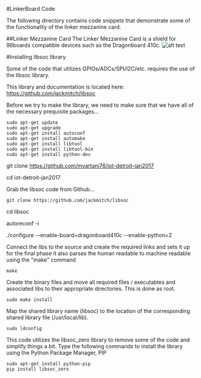 #LinkerBoard Code

The following directory contains code snippets that demonstrate some of the functionality of the linker mezzanine card.

##Linker Mezzanine Card
The Linker Mezzanine Card is a shield for 96boards compatible devices such as the Dragonboard 410c.
![alt text](https://github.com/mvartani76/iot-detroit-jan2017/blob/master/Images/linker_mezzanine_card_photo1.jpg "Linker Mezzanine Card")

#Installing libsoc library

Some of the code that utilizes GPIOs/ADCs/SPI/I2C/etc. requires the use of the libsoc library.

This library and documentation is located here: https://github.com/jackmitch/libsoc

Before we try to make the library, we need to make sure that we have all of the necessary prequisite packages...

```
sudo apt-get update
sudo apt-get upgrade
sudo apt-get install autoconf
sudo apt-get install automake
sudo apt-get install libtool
sudo apt-get install libtool-bin
sudo apt-get install python-dev
```

git clone https://github.com/mvartani76/iot-detroit-jan2017

cd iot-detroit-jan2017

Grab the libsoc code from Github...
```
git clone https://github.com/jackmitch/libsoc
```
cd libsoc

autoreconf -i

./configure --enable-board=dragonboard410c --enable-python=2

Connect the libs to the source and create the required links and sets it up for the final phase it also parses the human readable to machine readable using the "make" command

```
make
```

Create the binary files and move all required files / executables and associated libs to their appropriate directories. This is done as root.

```
sudo make install
```

Map the shared library name (libsoc) to the location of the corresponding shared library file (/usr/local/lib).
```
sudo ldconfig
```

This code utilizes the libsoc_zero library to remove some of the code and simplify things a bit. Type the following commands to install the library using the Python Package Manager, PIP
```
sudo apt-get install python-pip
pip install libsoc_zero
```
